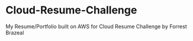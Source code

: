# Cloud-Resume-Challenge
My Resume/Portfolio built on AWS for Cloud Resume Challenge by Forrest Brazeal
